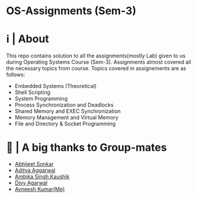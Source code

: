 # OS-Assignments (Sem-3)

# ℹ | About
This repo contains solution to all the assignments(mostly Lab) given to us during Operating Systems Course (Sem-3). Assignments almost covered all the necessary topics from course.
Topics covered in assignements are as follows:
  - Embedded Systems (Theoretical)
  - Shell Scripting
  - System Programming
  - Process Synchronization and Deadlocks
  - Shared Memory and EXEC Synchronization
  - Memory Management and Virtual Memory
  - File and Directory & Socket Programming
  
# 🙏 | A big thanks to Group-mates
 - [Abhijeet Sonkar](https://github.com/Abhijeet-sonkar)
 - [Aditya Aggarwal](https://github.com/Aditya-2001)
 - [Ambika Singh Kaushik](https://github.com/Asinghkaushik)
 - [Divy Agarwal](https://github.com/divy3011)
 - [Avneesh Kumar(Me)](https://github.com/Cybertron-Avneesh)

